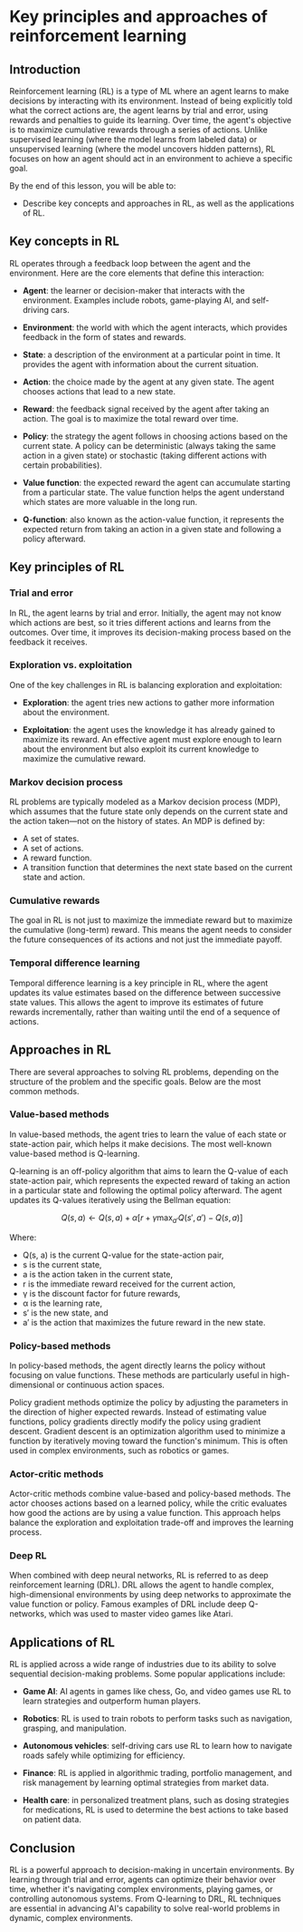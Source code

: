 # Key principles and approaches of reinforcement learning

## Introduction 
Reinforcement learning (RL) is a type of ML where an agent learns to make decisions by interacting with its environment. Instead of being explicitly told what the correct actions are, the agent learns by trial and error, using rewards and penalties to guide its learning. Over time, the agent's objective is to maximize cumulative rewards through a series of actions. Unlike supervised learning (where the model learns from labeled data) or unsupervised learning (where the model uncovers hidden patterns), RL focuses on how an agent should act in an environment to achieve a specific goal. 

By the end of this lesson, you will be able to:

* Describe key concepts and approaches in RL, as well as the applications of RL.

## Key concepts in RL
RL operates through a feedback loop between the agent and the environment. Here are the core elements that define this interaction:

* **Agent**: the learner or decision-maker that interacts with the environment. Examples include robots, game-playing AI, and self-driving cars.

* **Environment**: the world with which the agent interacts, which provides feedback in the form of states and rewards.

* **State**: a description of the environment at a particular point in time. It provides the agent with information about the current situation.

* **Action**: the choice made by the agent at any given state. The agent chooses actions that lead to a new state.

* **Reward**: the feedback signal received by the agent after taking an action. The goal is to maximize the total reward over time.

* **Policy**: the strategy the agent follows in choosing actions based on the current state. A policy can be deterministic (always taking the same action in a given state) or stochastic (taking different actions with certain probabilities).

* **Value function**: the expected reward the agent can accumulate starting from a particular state. The value function helps the agent understand which states are more valuable in the long run.

* **Q-function**: also known as the action-value function, it represents the expected return from taking an action in a given state and following a policy afterward.

## Key principles of RL

### Trial and error
In RL, the agent learns by trial and error. Initially, the agent may not know which actions are best, so it tries different actions and learns from the outcomes. Over time, it improves its decision-making process based on the feedback it receives.

### Exploration vs. exploitation 
One of the key challenges in RL is balancing exploration and exploitation:

* **Exploration**: the agent tries new actions to gather more information about the environment.

* **Exploitation**: the agent uses the knowledge it has already gained to maximize its reward. An effective agent must explore enough to learn about the environment but also exploit its current knowledge to maximize the cumulative reward.

### Markov decision process
RL problems are typically modeled as a Markov decision process (MDP), which assumes that the future state only depends on the current state and the action taken—not on the history of states. An MDP is defined by:

* A set of states.
* A set of actions.
* A reward function.
* A transition function that determines the next state based on the current state and action.

### Cumulative rewards
The goal in RL is not just to maximize the immediate reward but to maximize the cumulative (long-term) reward. This means the agent needs to consider the future consequences of its actions and not just the immediate payoff.

### Temporal difference learning
Temporal difference learning is a key principle in RL, where the agent updates its value estimates based on the difference between successive state values. This allows the agent to improve its estimates of future rewards incrementally, rather than waiting until the end of a sequence of actions.

## Approaches in RL
There are several approaches to solving RL problems, depending on the structure of the problem and the specific goals. Below are the most common methods.

### Value-based methods
In value-based methods, the agent tries to learn the value of each state or state-action pair, which helps it make decisions. The most well-known value-based method is Q-learning.

Q-learning is an off-policy algorithm that aims to learn the Q-value of each state-action pair, which represents the expected reward of taking an action in a particular state and following the optimal policy afterward. The agent updates its Q-values iteratively using the Bellman equation:

$$Q(s,a) \leftarrow Q(s,a) + \alpha [r + \gamma \max_{a'} Q(s',a') - Q(s,a)]$$

Where:

* Q(s, a) is the current Q-value for the state-action pair,
* s is the current state,
* a is the action taken in the current state,
* r is the immediate reward received for the current action,
* γ is the discount factor for future rewards,
* α is the learning rate,
* s′ is the new state, and
* a′ is the action that maximizes the future reward in the new state.

### Policy-based methods
In policy-based methods, the agent directly learns the policy without focusing on value functions. These methods are particularly useful in high-dimensional or continuous action spaces.

Policy gradient methods optimize the policy by adjusting the parameters in the direction of higher expected rewards. Instead of estimating value functions, policy gradients directly modify the policy using gradient descent. Gradient descent is an optimization algorithm used to minimize a function by iteratively moving toward the function's minimum. This is often used in complex environments, such as robotics or games.

### Actor-critic methods
Actor-critic methods combine value-based and policy-based methods. The actor chooses actions based on a learned policy, while the critic evaluates how good the actions are by using a value function. This approach helps balance the exploration and exploitation trade-off and improves the learning process.

### Deep RL
When combined with deep neural networks, RL is referred to as deep reinforcement learning (DRL). DRL allows the agent to handle complex, high-dimensional environments by using deep networks to approximate the value function or policy. Famous examples of DRL include deep Q-networks, which was used to master video games like Atari.

## Applications of RL
RL is applied across a wide range of industries due to its ability to solve sequential decision-making problems. Some popular applications include:

* **Game AI**: AI agents in games like chess, Go, and video games use RL to learn strategies and outperform human players.

* **Robotics**: RL is used to train robots to perform tasks such as navigation, grasping, and manipulation.

* **Autonomous vehicles**: self-driving cars use RL to learn how to navigate roads safely while optimizing for efficiency.

* **Finance**: RL is applied in algorithmic trading, portfolio management, and risk management by learning optimal strategies from market data.

* **Health care**: in personalized treatment plans, such as dosing strategies for medications, RL is used to determine the best actions to take based on patient data.

## Conclusion
RL is a powerful approach to decision-making in uncertain environments. By learning through trial and error, agents can optimize their behavior over time, whether it's navigating complex environments, playing games, or controlling autonomous systems. From Q-learning to DRL, RL techniques are essential in advancing AI's capability to solve real-world problems in dynamic, complex environments.
